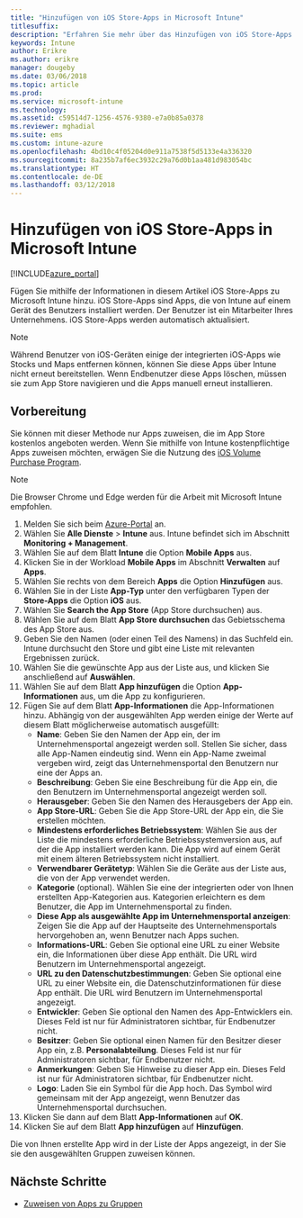 ```yaml
---
title: "Hinzufügen von iOS Store-Apps in Microsoft Intune"
titlesuffix: 
description: "Erfahren Sie mehr über das Hinzufügen von iOS Store-Apps in Microsoft Intune."
keywords: Intune
author: Erikre
ms.author: erikre
manager: dougeby
ms.date: 03/06/2018
ms.topic: article
ms.prod: 
ms.service: microsoft-intune
ms.technology: 
ms.assetid: c59514d7-1256-4576-9380-e7a0b85a0378
ms.reviewer: mghadial
ms.suite: ems
ms.custom: intune-azure
ms.openlocfilehash: 4bd10c4f05204d0e911a7538f5d5133e4a336320
ms.sourcegitcommit: 8a235b7af6ec3932c29a76d0b1aa481d983054bc
ms.translationtype: HT
ms.contentlocale: de-DE
ms.lasthandoff: 03/12/2018
---
```

# <a name="how-to-add-ios-store-apps-to-microsoft-intune"></a>Hinzufügen von iOS Store-Apps in Microsoft Intune

[!INCLUDE[azure_portal](./includes/azure_portal.md)]


Fügen Sie mithilfe der Informationen in diesem Artikel iOS Store-Apps zu Microsoft Intune hinzu. iOS Store-Apps sind Apps, die von Intune auf einem Gerät des Benutzers installiert werden. Der Benutzer ist ein Mitarbeiter Ihres Unternehmens. iOS Store-Apps werden automatisch aktualisiert.

>[!NOTE]
>Während Benutzer von iOS-Geräten einige der integrierten iOS-Apps wie Stocks und Maps entfernen können, können Sie diese Apps über Intune nicht erneut bereitstellen. Wenn Endbenutzer diese Apps löschen, müssen sie zum App Store navigieren und die Apps manuell erneut installieren.

## <a name="before-you-start"></a>Vorbereitung

Sie können mit dieser Methode nur Apps zuweisen, die im App Store kostenlos angeboten werden. Wenn Sie mithilfe von Intune kostenpflichtige Apps zuweisen möchten, erwägen Sie die Nutzung des [iOS Volume Purchase Program](vpp-apps-ios.md).

>[!NOTE]
>Die Browser Chrome und Edge werden für die Arbeit mit Microsoft Intune empfohlen.

1. Melden Sie sich beim [Azure-Portal](https://portal.azure.com) an.
2. Wählen Sie **Alle Dienste** > **Intune** aus. Intune befindet sich im Abschnitt **Monitoring + Management**.
3. Wählen Sie auf dem Blatt **Intune** die Option **Mobile Apps** aus.
4. Klicken Sie in der Workload **Mobile Apps** im Abschnitt **Verwalten** auf **Apps**.
5. Wählen Sie rechts von dem Bereich **Apps** die Option **Hinzufügen** aus.
6. Wählen Sie in der Liste **App-Typ** unter den verfügbaren Typen der **Store-Apps** die Option **iOS** aus.
7. Wählen Sie **Search the App Store** (App Store durchsuchen) aus.
8. Wählen Sie auf dem Blatt **App Store durchsuchen** das Gebietsschema des App Store aus.
9. Geben Sie den Namen (oder einen Teil des Namens) in das Suchfeld ein. Intune durchsucht den Store und gibt eine Liste mit relevanten Ergebnissen zurück.
10. Wählen Sie die gewünschte App aus der Liste aus, und klicken Sie anschließend auf **Auswählen**.
11. Wählen Sie auf dem Blatt **App hinzufügen** die Option **App-Informationen** aus, um die App zu konfigurieren.
12. Fügen Sie auf dem Blatt **App-Informationen** die App-Informationen hinzu. Abhängig von der ausgewählten App werden einige der Werte auf diesem Blatt möglicherweise automatisch ausgefüllt:
    - **Name**: Geben Sie den Namen der App ein, der im Unternehmensportal angezeigt werden soll. Stellen Sie sicher, dass alle App-Namen eindeutig sind. Wenn ein App-Name zweimal vergeben wird, zeigt das Unternehmensportal den Benutzern nur eine der Apps an.
    - **Beschreibung**: Geben Sie eine Beschreibung für die App ein, die den Benutzern im Unternehmensportal angezeigt werden soll.
    - **Herausgeber**: Geben Sie den Namen des Herausgebers der App ein.
    - **App Store-URL**: Geben Sie die App Store-URL der App ein, die Sie erstellen möchten.
    - **Mindestens erforderliches Betriebssystem**: Wählen Sie aus der Liste die mindestens erforderliche Betriebssystemversion aus, auf der die App installiert werden kann. Die App wird auf einem Gerät mit einem älteren Betriebssystem nicht installiert.
    - **Verwendbarer Gerätetyp**: Wählen Sie die Geräte aus der Liste aus, die von der App verwendet werden.
    - **Kategorie** (optional). Wählen Sie eine der integrierten oder von Ihnen erstellten App-Kategorien aus. Kategorien erleichtern es dem Benutzer, die App im Unternehmensportal zu finden.
    - **Diese App als ausgewählte App im Unternehmensportal anzeigen**: Zeigen Sie die App auf der Hauptseite des Unternehmensportals hervorgehoben an, wenn Benutzer nach Apps suchen.
    - **Informations-URL**: Geben Sie optional eine URL zu einer Website ein, die Informationen über diese App enthält. Die URL wird Benutzern im Unternehmensportal angezeigt.
    - **URL zu den Datenschutzbestimmungen**: Geben Sie optional eine URL zu einer Website ein, die Datenschutzinformationen für diese App enthält. Die URL wird Benutzern im Unternehmensportal angezeigt.
    - **Entwickler**: Geben Sie optional den Namen des App-Entwicklers ein. Dieses Feld ist nur für Administratoren sichtbar, für Endbenutzer nicht.
    - **Besitzer**: Geben Sie optional einen Namen für den Besitzer dieser App ein, z.B. **Personalabteilung**.  Dieses Feld ist nur für Administratoren sichtbar, für Endbenutzer nicht.
    - **Anmerkungen**: Geben Sie Hinweise zu dieser App ein. Dieses Feld ist nur für Administratoren sichtbar, für Endbenutzer nicht.
    - **Logo**: Laden Sie ein Symbol für die App hoch. Das Symbol wird gemeinsam mit der App angezeigt, wenn Benutzer das Unternehmensportal durchsuchen.
13. Klicken Sie dann auf dem Blatt **App-Informationen** auf **OK**.
14. Klicken Sie auf dem Blatt **App hinzufügen** auf **Hinzufügen**.

Die von Ihnen erstellte App wird in der Liste der Apps angezeigt, in der Sie sie den ausgewählten Gruppen zuweisen können.

## <a name="next-steps"></a>Nächste Schritte

- [Zuweisen von Apps zu Gruppen](apps-deploy.md)
